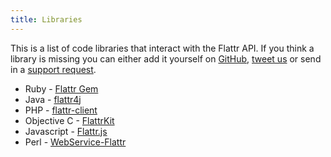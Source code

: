 ```yaml
---
title: Libraries
---
```


This is a list of code libraries that interact with the Flattr API. If you think a library is missing you can either add it yourself on [GitHub](http://github.com/flattr/developers.flattr.com), [tweet us](http://twitter.com/flattr) or send in a [support request](http://flattr.com/support/contact).

* Ruby - [Flattr Gem](https://github.com/simon/flattr)
* Java - [flattr4j](http://www.shredzone.org/projects/flattr4j/wiki)
* PHP - [flattr-client](https://github.com/flattr/php-flattr-client)
* Objective C - [FlattrKit](https://github.com/neonichu/FlattrKit)
* Javascript - [Flattr.js](https://github.com/simme/flattrjs)
* Perl - [WebService-Flattr](https://metacpan.org/release/WebService-Flattr)
